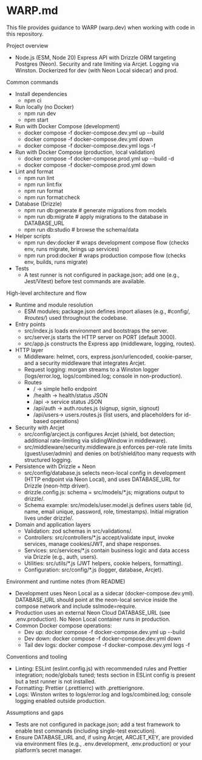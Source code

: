 # WARP.md

This file provides guidance to WARP (warp.dev) when working with code in this repository.

Project overview
- Node.js (ESM, Node 20) Express API with Drizzle ORM targeting Postgres (Neon). Security and rate limiting via Arcjet. Logging via Winston. Dockerized for dev (with Neon Local sidecar) and prod.

Common commands
- Install dependencies
  - npm ci
- Run locally (no Docker)
  - npm run dev
  - npm start
- Run with Docker Compose (development)
  - docker compose -f docker-compose.dev.yml up --build
  - docker compose -f docker-compose.dev.yml down
  - docker compose -f docker-compose.dev.yml logs -f
- Run with Docker Compose (production, local validation)
  - docker compose -f docker-compose.prod.yml up --build -d
  - docker compose -f docker-compose.prod.yml down
- Lint and format
  - npm run lint
  - npm run lint:fix
  - npm run format
  - npm run format:check
- Database (Drizzle)
  - npm run db:generate    # generate migrations from models
  - npm run db:migrate     # apply migrations to the database in DATABASE_URL
  - npm run db:studio      # browse the schema/data
- Helper scripts
  - npm run dev:docker     # wraps development compose flow (checks env, runs migrate, brings up services)
  - npm run prod:docker    # wraps production compose flow (checks env, builds, runs migrate)
- Tests
  - A test runner is not configured in package.json; add one (e.g., Jest/Vitest) before test commands are available.

High-level architecture and flow
- Runtime and module resolution
  - ESM modules; package.json defines import aliases (e.g., #config/*, #routes/*) used throughout the codebase.
- Entry points
  - src/index.js loads environment and bootstraps the server.
  - src/server.js starts the HTTP server on PORT (default 3000).
  - src/app.js constructs the Express app (middleware, logging, routes).
- HTTP layer
  - Middleware: helmet, cors, express.json/urlencoded, cookie-parser, and a security middleware that integrates Arcjet.
  - Request logging: morgan streams to a Winston logger (logs/error.log, logs/combined.log; console in non-production).
  - Routes
    - /         → simple hello endpoint
    - /health   → health/status JSON
    - /api      → service status JSON
    - /api/auth → auth.routes.js (signup, signin, signout)
    - /api/users→ users.routes.js (list users, and placeholders for id-based operations)
- Security with Arcjet
  - src/config/arcject.js configures Arcjet (shield, bot detection; additional rate-limiting via slidingWindow in middleware).
  - src/middleware/security.middleware.js enforces per-role rate limits (guest/user/admin) and denies on bot/shield/too many requests with structured logging.
- Persistence with Drizzle + Neon
  - src/config/database.js selects neon-local config in development (HTTP endpoint via Neon Local), and uses DATABASE_URL for Drizzle (neon-http driver).
  - drizzle.config.js: schema = src/models/*.js; migrations output to drizzle/.
  - Schema example: src/models/user.model.js defines users table (id, name, email unique, password, role, timestamps). Initial migration lives under drizzle/.
- Domain and application layers
  - Validation: zod schemas in src/validations/.
  - Controllers: src/controllers/*.js accept/validate input, invoke services, manage cookies/JWT, and shape responses.
  - Services: src/services/*.js contain business logic and data access via Drizzle (e.g., auth, users).
  - Utilities: src/utils/*.js (JWT helpers, cookie helpers, formatting).
  - Configuration: src/config/*.js (logger, database, Arcjet).

Environment and runtime notes (from README)
- Development uses Neon Local as a sidecar (docker-compose.dev.yml). DATABASE_URL should point at the neon-local service inside the compose network and include sslmode=require.
- Production uses an external Neon Cloud DATABASE_URL (see .env.production). No Neon Local container runs in production.
- Common Docker compose operations:
  - Dev up: docker compose -f docker-compose.dev.yml up --build
  - Dev down: docker compose -f docker-compose.dev.yml down
  - Tail dev logs: docker compose -f docker-compose.dev.yml logs -f

Conventions and tooling
- Linting: ESLint (eslint.config.js) with recommended rules and Prettier integration; node/globals tuned; tests section in ESLint config is present but a test runner is not installed.
- Formatting: Prettier (.prettierrc) with .prettierignore.
- Logs: Winston writes to logs/error.log and logs/combined.log; console logging enabled outside production.

Assumptions and gaps
- Tests are not configured in package.json; add a test framework to enable test commands (including single-test execution).
- Ensure DATABASE_URL and, if using Arcjet, ARCJET_KEY, are provided via environment files (e.g., .env.development, .env.production) or your platform’s secret manager.